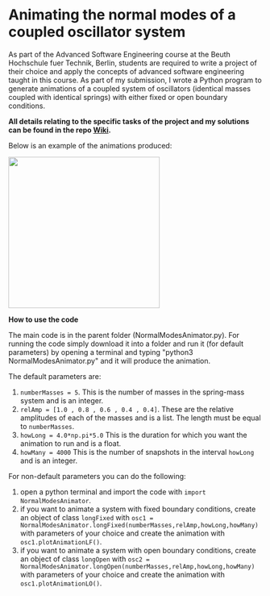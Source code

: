 # Animating the normal modes of a coupled oscillator system



As part of the Advanced Software Engineering course at the Beuth Hochschule fuer Technik, Berlin, students are required to write a project of their choice and apply the concepts of advanced software engineering taught in this course. As part of my submission, I wrote a Python program to generate animations of a coupled system of oscillators (identical masses coupled with identical springs) with either fixed or open boundary conditions.

**All details relating to the specific tasks of the project and my solutions can be found in the repo [Wiki](https://github.com/bhaskar-kamble/petprojectbeuth/wiki).**


Below is an example of the animations produced:

<img src="./FixedBCyoutube.gif" width="300">

**How to use the code**

The main code is in the parent folder (NormalModesAnimator.py). For running the code simply download it into a folder and run it (for default parameters) by opening a terminal and typing "python3 NormalModesAnimator.py" and it will produce the animation.

The default parameters are:

1. `numberMasses = 5`. This is the number of masses in the spring-mass system and is an integer.
2. `relAmp = [1.0 , 0.8 , 0.6 , 0.4 , 0.4]`. These are the relative amplitudes of each of the masses and is a list. The length must be equal to `numberMasses`.
3. `howLong = 4.0*np.pi*5.0` This is the duration for which you want the animation to run and is a float.
4. `howMany = 4000` This is the number of snapshots in the interval `howLong` and is an integer.

For non-default parameters you can do the following:

1. open a python terminal and import the code with `import NormalModesAnimator`.
2. if you want to animate a system with fixed boundary conditions, create an object of class `longFixed` with `osc1 = NormalModesAnimator.longFixed(numberMasses,relAmp,howLong,howMany)` with parameters of your choice and create the animation with `osc1.plotAnimationLF()`.
3. if you want to animate a system with open boundary conditions, create an object of class `longOpen` with `osc2 = NormalModesAnimator.longOpen(numberMasses,relAmp,howLong,howMany)` with parameters of your choice and create the animation with `osc1.plotAnimationLO()`.




